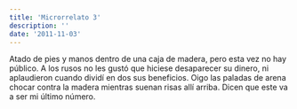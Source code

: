 ```yaml
---
title: 'Microrrelato 3'
description: ''
date: '2011-11-03'
---
```


Atado de pies y manos dentro de una caja de madera, pero esta vez no hay público. A los rusos no les gustó que hiciese desaparecer su dinero, ni aplaudieron cuando dividí en dos sus beneficios. Oigo las paladas de arena chocar contra la madera mientras suenan risas allí arriba. Dicen que este va a ser mi último número.